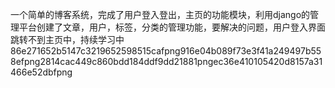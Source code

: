一个简单的博客系统，完成了用户登入登出，主页的功能模块，利用django的管理平台创建了文章，用户，标签，分类的管理功能，要解决的问题，用户登入界面跳转不到主页中，持续学习中 86e271652b5147c3219652598515cafpng916e04b089f73e3f41a249497b558efpng2814cac449c860bdd184ddf9dd21881pngec36e410105420d8157a31466e52dbfpng
